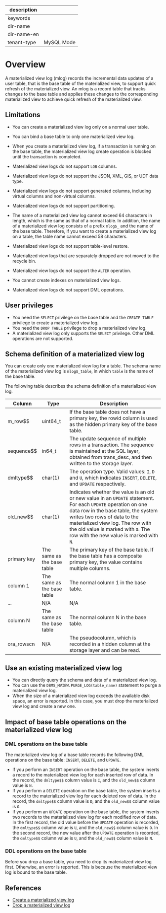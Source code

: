 | description |  |
|---|---|
| keywords |  |
| dir-name |  |
| dir-name-en |  |
| tenant-type | MySQL Mode |

# Overview

A materialized view log (mlog) records the incremental data updates of a user table, that is the base table of the materialized view, to support quick refresh of the materialized view. An mlog is a record table that tracks changes to the base table and applies these changes to the corresponding materialized view to achieve quick refresh of the materialized view. 

## Limitations

* You can create a materialized view log only on a normal user table. 
* You can bind a base table to only one materialized view log. 
* When you create a materialized view log, if a transaction is running on the base table, the materialized view log create operation is blocked until the transaction is completed. 
* Materialized view logs do not support `LOB` columns. 
* Materialized view logs do not support the JSON, XML, GIS, or UDT data type. 
* Materialized view logs do not support generated columns, including virtual columns and non-virtual columns. 
* Materialized view logs do not support partitioning. 
* The name of a materialized view log cannot exceed 64 characters in length, which is the same as that of a normal table. In addition, the name of a materialized view log consists of a prefix `mlog$_` and the name of the base table. Therefore, if you want to create a materialized view log on a table, the table name cannot exceed 58 characters. 

* Materialized view logs do not support table-level restore. 
* Materialized view logs that are separately dropped are not moved to the recycle bin. 
* Materialized view logs do not support the `ALTER` operation. 
* You cannot create indexes on materialized view logs. 
* Materialized view logs do not support DML operations. 

## User privileges

* You need the `SELECT` privilege on the base table and the `CREATE TABLE` privilege to create a materialized view log. 
* You need the `DROP TABLE` privilege to drop a materialized view log. 
* A materialized view log only supports the `SELECT` privilege. Other DML operations are not supported. 

## Schema definition of a materialized view log

You can create only one materialized view log for a table. The schema name of the materialized view log is `mlog$_table`, in which `table` is the name of the base table. 

The following table describes the schema definition of a materialized view log.

| **Column** | **Type** | **Description** |
|-------------|----------|----------|
| m_row$$ | uint64_t | If the base table does not have a primary key, the rowid column is used as the hidden primary key of the base table.  |
| sequence$$ | in64_t | The update sequence of multiple rows in a transaction. The sequence is maintained at the SQL layer, obtained from trans_desc, and then written to the storage layer.  |
| dmltype$$ | char(1) | The operation type. Valid values: `I`, `D` and `U`, which indicates `INSERT`, `DELETE`, and `UPDATE` respectively.  |
| old_new$$ | char(1) | Indicates whether the value is an old or new value in an `UPDATE` statement. For each `UPDATE` operation on one data row in the base table, the system writes two rows of data to the materialized view log. The row with the old value is marked with `O`. The row with the new value is marked with `N`.  |
| primary key | The same as the base table | The primary key of the base table. If the base table has a composite primary key, the value contains multiple columns.  |
| column 1 | The same as the base table | The normal column 1 in the base table.  |
| ... | N/A | N/A |
| column N | The same as the base table | The normal column N in the base table.  |
| ora_rowscn | N/A | The pseudocolumn, which is recorded in a hidden column at the storage layer and can be read.  |

## Use an existing materialized view log

* You can directly query the schema and data of a materialized view log. 
* You can use the `DBMS_MVIEW.PURGE_LOG(table_name)` statement to purge a materialized view log. 
* When the size of a materialized view log exceeds the available disk space, an error is reported. In this case, you must drop the materialized view log and create a new one. 

## Impact of base table operations on the materialized view log

### DML operations on the base table

The materialized view log of a base table records the following DML operations on the base table: `INSERT`, `DELETE`, and `UPDATE`.

* If you perform an `INSERT` operation on the base table, the system inserts a record to the materialized view log for each inserted row of data. In the record, the `dmltype$$` column value is `I`, and the `old_new$$` column value is `N`. 
* If you perform a `DELETE` operation on the base table, the system inserts a record to the materialized view log for each deleted row of data. In the record, the `dmltype$$` column value is `D`, and the `old_new$$` column value is `O`. 
* If you perform an `UPDATE` operation on the base table, the system inserts two records to the materialized view log for each modified row of data. In the first record, the old value before the `UPDATE` operation is recorded, the `dmltype$$` column value is `U`, and the `old_new$$` column value is `O`. In the second record, the new value after the `UPDATE` operation is recorded, the `dmltype$$` column value is `U`, and the `old_new$$` column value is `N`. 

### DDL operations on the base table

Before you drop a base table, you need to drop its materialized view log first. Otherwise, an error is reported. This is because the materialized view log is bound to the base table. 

## References

* [Create a materialized view log](200.create-materialized-views-log-of-mysql-mode.md)
* [Drop a materialized view log](300.delete-materialized-views-log-of-mysql-mode.md)
